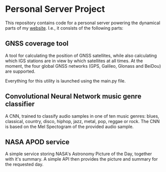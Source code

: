 # Personal Server Project

This repository contains code for a personal server powering the dynamical parts of my [website](https://www.glennviroux.com). I.e., it consists of the following parts:

## GNSS coverage tool

A tool for calculating the position of GNSS satellites, while also calculating which IGS stations are in view by which satellites at all times. At the moment, the four global GNSS networks (GPS, Galileo, Glonass and BeiDou) are supported.

Everything for this utility is launched using the main.py file.

## Convolutional Neural Network music genre classifier

A CNN, trained to classify audio samples in one of ten music genres: blues, classical, country, disco, hiphop, jazz, metal, pop, reggae or rock. The CNN is based on the Mel Spectogram of the provided audio sample.

## NASA APOD service

A simple service storing NASA's Astronomy Picture of the Day, together with it's summary. A simple API then provides the picture and summary for the requested day.
